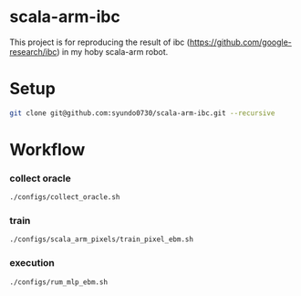 # scala-arm-ibc
This project is for reproducing the result of ibc (https://github.com/google-research/ibc) in my hoby scala-arm robot.

# Setup
```bash
git clone git@github.com:syundo0730/scala-arm-ibc.git --recursive
```

# Workflow
### collect oracle
```bash
./configs/collect_oracle.sh
```

### train
```bash
./configs/scala_arm_pixels/train_pixel_ebm.sh
```

### execution
```bash
./configs/rum_mlp_ebm.sh
```
